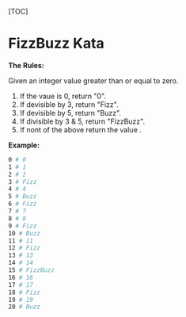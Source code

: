 [TOC]

# FizzBuzz Kata



**The Rules:**



Given an integer value greater than or equal to zero.



1. If the vaue is 0, return "0".
2. If devisible by 3, return "Fizz".
3. If devisible by 5, return "Buzz".
4. If divisible by 3 & 5, return "FizzBuzz".
5. If nont of the above return the value .



**Example:**

```bash
0 # 0
1 # 1
2 # 2
3 # Fizz
4 # 4
5 # Buzz
6 # Fizz
7 # 7
8 # 8
9 # Fizz
10 # Buzz
11 # 11
12 # Fizz
13 # 13
14 # 14
15 # FizzBuzz
16 # 16
17 # 17
18 # Fizz
19 # 19
20 # Buzz
```



